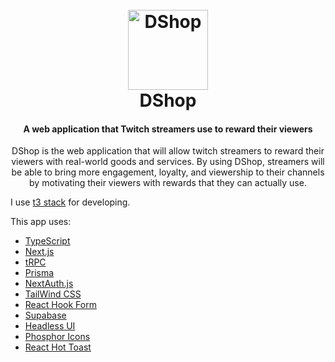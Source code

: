 <h1 align="center">
    <br>
    <img src="public/favicon.ico" width="128" alt="DShop"/>
    <br>
    DShop
    <br>
</h1>

<h4 align="center">
A web application that Twitch streamers use to reward their viewers
</h4>

<p align="center">DShop is the web application that will allow twitch streamers to reward their viewers with real-world goods and services. By using DShop, streamers will be able to bring more engagement, loyalty, and viewership to their channels by motivating their viewers with rewards that they can actually use.</p>

<p>I use <a href="https://github.com/t3-oss/create-t3-app">t3 stack</a> for developing.</p>
<p>This app uses:</p>

<ul>
<li><a href="https://typescriptlang.org">TypeScript</a></li>
<li><a href="https://nextjs.org">Next.js</a></li>
<li><a href="https://trpc.io">tRPC</a></li>
<li><a href="https://prisma.io">Prisma</a></li>
<li><a href="https://next-auth.js.org">NextAuth.js</a></li>
<li><a href="https://tailwindcss.com">TailWind CSS</a></li>
<li><a href="https://react-hook-form.com">React Hook Form</a></li>
<li><a href="https://supabase.com">Supabase</a></li>
<li><a href="https://headlessui.com">Headless UI</a></li>
<li><a href="https://phosphoricons.com">Phosphor Icons</a></li>
<li><a href="https://react-hot-toast.com">React Hot Toast</a></li>
</ul>
